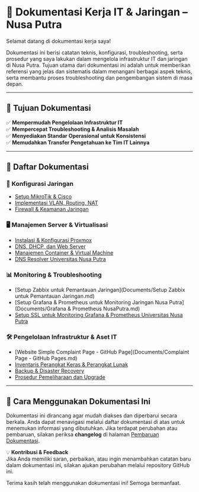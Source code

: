 # 📖 Dokumentasi Kerja IT & Jaringan – Nusa Putra  

Selamat datang di dokumentasi kerja saya!  

Dokumentasi ini berisi catatan teknis, konfigurasi, troubleshooting, serta prosedur yang saya lakukan dalam mengelola infrastruktur IT dan jaringan di Nusa Putra. Tujuan utama dari dokumentasi ini adalah untuk memberikan referensi yang jelas dan sistematis dalam menangani berbagai aspek teknis, serta membantu proses troubleshooting dan pengembangan sistem di masa depan.  

---

## 🎯 **Tujuan Dokumentasi**  
✅ **Mempermudah Pengelolaan Infrastruktur IT**  
✅ **Mempercepat Troubleshooting & Analisis Masalah**  
✅ **Menyediakan Standar Operasional untuk Konsistensi**  
✅ **Memudahkan Transfer Pengetahuan ke Tim IT Lainnya**  

---

## 📌 **Daftar Dokumentasi**  

### 🔧 **Konfigurasi Jaringan**  
- [Setup MikroTik & Cisco](network/mikrotik_cisco.md)  
- [Implementasi VLAN, Routing, NAT](network/vlan_routing.md)  
- [Firewall & Keamanan Jaringan](network/firewall_security.md)  

### 🖥️ **Manajemen Server & Virtualisasi**  
- [Instalasi & Konfigurasi Proxmox](server/proxmox.md)  
- [DNS, DHCP, dan Web Server](server/dns_dhcp_web.md)  
- [Manajemen Container & Virtual Machine](server/container_vm.md)  
- [DNS Resolver Universitas Nusa Putra](server/dns-resolv.md)

### 📊 **Monitoring & Troubleshooting**  
- [Setup Zabbix untuk Pemantauan Jaringan](Documents/Setup Zabbix untuk Pemantauan Jaringan.md)  
- [Setup Grafana & Prometheus untuk Monitoring Jaringan Nusa Putra](Documents/Grafana & Prometheus NusaPutra.md)
- [Setup SSL untuk Monitoring Grafana & Prometheus Universitas Nusa Putra](/monitoring/ssl.md)

### 🛠️ **Pengelolaan Infrastruktur & Aset IT**  
- [Website Simple Complaint Page - GitHub Page](Documents/Complaint Page - GitHub Pages.md)
- [Inventaris Perangkat Keras & Perangkat Lunak](infra/inventory.md)  
- [Backup & Disaster Recovery](infra/backup_recovery.md)  
- [Prosedur Pemeliharaan dan Upgrade](infra/maintenance.md)  

---

## 🚀 **Cara Menggunakan Dokumentasi Ini**  
Dokumentasi ini dirancang agar mudah diakses dan diperbarui secara berkala. Anda dapat menavigasi melalui daftar dokumentasi di atas untuk menemukan informasi yang dibutuhkan. Jika terdapat perubahan atau pembaruan, silakan periksa **changelog** di halaman [Pembaruan Dokumentasi](changelog.md).  

💡 **Kontribusi & Feedback**  
Jika Anda memiliki saran, perbaikan, atau ingin menambahkan catatan baru dalam dokumentasi ini, silakan ajukan perubahan melalui repository GitHub ini.  

Terima kasih telah menggunakan dokumentasi ini! Semoga bermanfaat.  

